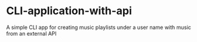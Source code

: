 # CLI-application-with-api

A simple CLI app for creating music playlists under a user name with music from an external API
